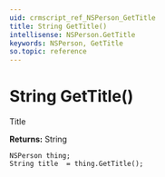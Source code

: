 ```yaml
---
uid: crmscript_ref_NSPerson_GetTitle
title: String GetTitle()
intellisense: NSPerson.GetTitle
keywords: NSPerson, GetTitle
so.topic: reference
---
```


# String GetTitle()

Title

**Returns:** String

```crmscript
NSPerson thing;
String title  = thing.GetTitle();
```

